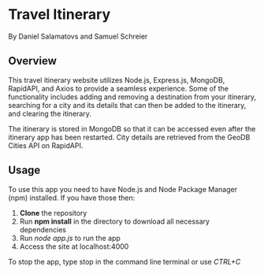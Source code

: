 # Travel Itinerary
By Daniel Salamatovs and Samuel Schreier

## Overview

This travel itinerary website utilizes Node.js, Express.js, MongoDB, RapidAPI, and Axios to provide a seamless experience. Some of the functionality includes adding and removing a destination from your itinerary, searching for a city and its details that can then be added to the itinerary, and clearing the itinerary. 

The itinerary is stored in MongoDB so that it can be accessed even after the itinerary app has been restarted. City details are retrieved from the GeoDB Cities API on RapidAPI.

## Usage

To use this app you need to have Node.js and Node Package Manager (npm) installed. If you have those then:

1. **Clone** the repository
2. Run **npm install** in the directory to download all necessary dependencies
3. Run *node app.js* to run the app
4. Access the site at localhost:4000

To stop the app, type stop in the command line terminal or use *CTRL+C*


